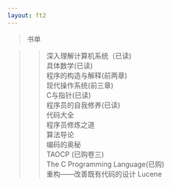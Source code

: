 ```yaml
---
layout: ft2
---
```

>书单

>>深入理解计算机系统（已读)   
>>具体数学(已读)   
>>程序的构造与解释(前两章)   
>>现代操作系统(前三章)   
>>C与指针(已读)   
>>程序员的自我修养(已读)   
>>代码大全    
>>程序员修炼之道    
>>算法导论   
>>编码的奥秘    
>>TAOCP (已购卷三)    
>>The C Programming Language(已购)    
>>重构——改善既有代码的设计 Lucene   
